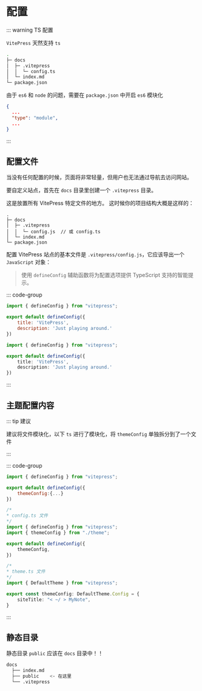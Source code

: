 # 配置

::: warning TS 配置

`VitePress` 天然支持 `ts`

``` bash
.
├─ docs
│  ├─ .vitepress
│  │  └─ config.ts
│  └─ index.md
└─ package.json
```

由于 `es6` 和 `node` 的问题，需要在 `package.json` 中开启 `es6` 模块化

``` json
{
  ...
  "type": "module",
  ...
}
```

:::







## 配置文件

当没有任何配置的时候，页面将非常轻量，但用户也无法通过导航去访问网站。

要自定义站点，首先在 `docs` 目录里创建一个 `.vitepress` 目录。

这是放置所有 VitePress 特定文件的地方。 这时候你的项目结构大概是这样的：

``` bash{3-4}
.
├─ docs
│  ├─ .vitepress
│  │  └─ config.js	// 或 config.ts
│  └─ index.md
└─ package.json
```

配置 VitePress 站点的基本文件是 `.vitepress/config.js`，它应该导出一个 `JavaScript` 对象：

> 使用 `defineConfig` 辅助函数将为配置选项提供 TypeScript 支持的智能提示。

::: code-group

``` javascript
import { defineConfig } from "vitepress";

export default defineConfig({
    title: 'VitePress',
    description: 'Just playing around.'
})
```

``` typescript
import { defineConfig } from "vitepress";

export default defineConfig({
    title: 'VitePress',
    description: 'Just playing around.'
})
```

:::



## 主题配置内容

::: tip 建议

建议将文件模块化，以下 `ts` 进行了模块化，将 `themeConfig` 单独拆分到了一个文件

:::

::: code-group

``` javascript
import { defineConfig } from "vitepress";

export default defineConfig({
    themeConfig:{...}
})
```



``` typescript
/*
* config.ts 文件
*/
import { defineConfig } from "vitepress";
import { themeConfig } from "./theme";

export default defineConfig({
    themeConfig,
})

/*
* theme.ts 文件
*/
import { DefaultTheme } from "vitepress";

export const themeConfig: DefaultTheme.Config = {
    siteTitle: "< ~/ > MyNote",
}
```





:::

## 静态目录

静态目录 `public` 应该在 `docs` 目录中！！

``` bash {3}
docs
  ├── index.md
  ├── public	<- 在这里
  └── .vitepress
```

